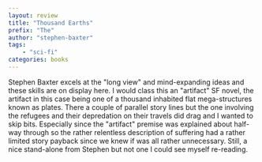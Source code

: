 ```yaml
---
layout: review
title: "Thousand Earths"
prefix: "The"
author: "stephen-baxter"
tags:
    - "sci-fi" 
categories: books
---
```

Stephen Baxter excels at the "long view" and mind-expanding ideas and these skills are on display here.
I would class this an "artifact" SF novel, the artifact in this case being one of a thousand inhabited flat mega-structures known as plates. 
There a couple of parallel story lines but the one involving
the refugees and their depredation on their travels did drag and I wanted to skip bits. Especially since the "artifact" premise was
explained about half-way through so the rather relentless description of suffering had a rather limited story payback since we knew if was
all rather unnecessary. Still, a nice stand-alone from Stephen but not one I could see myself re-reading.